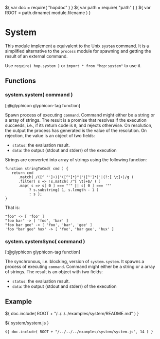 ${ var doc = require( "hopdoc" ) }
${ var path = require( "path" ) }
${ var ROOT = path.dirname( module.filename ) }

System
======

This module implement a equivalent to the Unix `system` command. It is
a simplified alternative to the `process` module for spawning and
getting the result of an external command.

Use `require( hop.system )` or `import * from "hop:system"` to use it.


Functions
---------

### system.system( command ) ###
[:@glyphicon glyphicon-tag function]

Spawn process of executing `command`. Command might either be a string
or a array of strings. The result is a promise that resolves if the
execution succeeds, i.e., if its return code is `0`, and rejects 
otherwise. On resolution, the output the process has generated is the
value of the resolution. On rejection, the value is an object of two
fields:

  * `status`: the evaluation result.
  * `data`: the output (stdout and stderr) of the execution
  
Strings are converted into array of strings using the following function:

```hopscript
function stringToCmd( cmd ) {
   return cmd
      .match( /([^ "']+)|"([^"]*)"|'([^']*)'|(?:[ \t]+)/g )
      .filter( s => !s.match( /^[ \t]+$/ ) )
      .map( s => s[ 0 ] === "'" || s[ 0 ] === '"'
 	       ? s.substring( 1, s.length - 1 )
	       : s );
}
```
 
That is:

```
"foo" -> [ 'foo' ]
"foo bar" -> [ 'foo', 'bar' ]
"foo bar gee" -> [ 'foo', 'bar', 'gee' ]
'foo "bar gee" hux' -> [ 'foo', 'bar gee', 'hux' ]
```

### system.systemSync( command ) ###
[:@glyphicon glyphicon-tag function]

The synchronous, i.e. blocking, version of `system.system`. It spawns
a process of executing `command`. Command might either be a string or
a array of strings. The result is an object with two fields:

  * `status`: the evaluation result.
  * `data`: the output (stdout and stderr) of the execution
  

Example
-------

${ doc.include( ROOT + "/../../../examples/system/README.md" ) }

${ <span class="label label-info">system/system.js</span> }

```hopscript
${ doc.include( ROOT + "/../../../examples/system/system.js", 14 ) }
```




